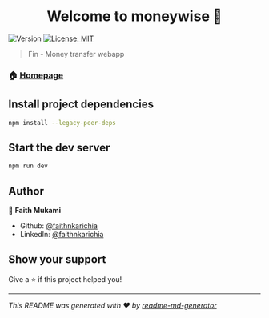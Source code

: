 <h1 align="center">Welcome to moneywise 👋</h1>
<p>
  <img alt="Version" src="https://img.shields.io/badge/version-0.0.1-blue.svg?cacheSeconds=2592000" />
  <a href="#" target="_blank">
    <img alt="License: MIT" src="https://img.shields.io/badge/License-MIT-yellow.svg" />
  </a>
</p>

> Fin - Money transfer webapp

### 🏠 [Homepage](https://github.com/faithnkarichia/moneywise)

## Install project dependencies

```sh
npm install --legacy-peer-deps
```

## Start the dev server

```sh
npm run dev
```

## Author

👤 **Faith Mukami**

* Github: [@faithnkarichia](https://github.com/faithnkarichia)
* LinkedIn: [@faithnkarichia](https://linkedin.com/in/faithnkarichia)

## Show your support

Give a ⭐️ if this project helped you!

***
_This README was generated with ❤️ by [readme-md-generator](https://github.com/kefranabg/readme-md-generator)_
